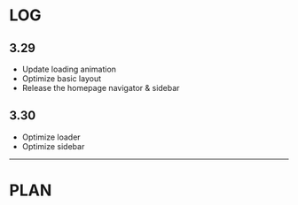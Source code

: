 # LOG
## 3.29
- Update loading animation
- Optimize basic layout
- Release the homepage navigator & sidebar
## 3.30
- Optimize loader
- Optimize sidebar
-----
# PLAN